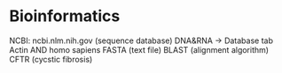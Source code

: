 # Bioinformatics

NCBI: ncbi.nlm.nih.gov (sequence database)
DNA&RNA -> Database tab
Actin AND homo sapiens
FASTA (text file)
BLAST (alignment algorithm)
CFTR (cycstic fibrosis)